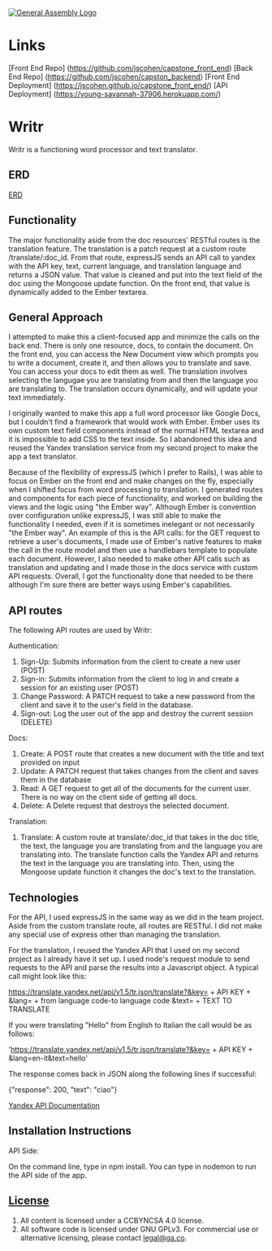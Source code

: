 [![General Assembly Logo](https://camo.githubusercontent.com/1a91b05b8f4d44b5bbfb83abac2b0996d8e26c92/687474703a2f2f692e696d6775722e636f6d2f6b6538555354712e706e67)](https://generalassemb.ly/education/web-development-immersive)

# Links

[Front End Repo] (https://github.com/jscohen/capstone_front_end)
[Back End Repo] (https://github.com/jscohen/capston_backend)
[Front End Deployment] (https://jscohen.github.io/capstone_front_end/)
[API Deployment] (https://young-savannah-37906.herokuapp.com/)
# Writr

Writr is a functioning word processor and text translator.

## ERD

[ERD](http://i.imgur.com/abwRZfl.jpg)

## Functionality

The major functionality aside from the doc resources' RESTful routes is the translation feature.  The translation is a patch request at a custom route /translate/:doc_id.  From that route, expressJS sends an API call to yandex with the API key, text, current language, and translation language and returns a JSON value.  That value is cleaned and put into the text field of the doc using the Mongoose update function.  On the front end, that value is dynamically added to the Ember textarea.

## General Approach
I attempted to make this a client-focused app and minimize the calls on the back end.  There is only one resource, docs, to contain the document.  On the front end, you can access the New Document view which prompts you to write a document, create it, and then allows you to translate and save.  You can access your docs to edit them as well.  The translation involves selecting the langugae you are translating from and then the language you are translating to.  The translation occurs dynamically, and will update your text immediately.

I originally wanted to make this app a full word processor like Google Docs, but I couldn't find a framework that would work with Ember.  Ember uses its own custom text field components instead of the normal HTML textarea and it is impossible to add CSS to the text inside.  So I abandoned this idea and reused the Yandex translation service from my second project to make the app a text translator.

Because of the flexibility of expressJS (which I prefer to Rails), I was able to focus on Ember on the front end and make changes on the fly, especially when I shifted focus from word processing to translation.  I generated routes and components for each piece of functionality, and worked on building the views and the logic using "the Ember way".  Although Ember is convention over configuration unlike expressJS, I was still able to make the functionality I needed, even if it is sometimes inelegant or not necessarily "the Ember way".  An example of this is the API calls: for the GET request to retrieve a user's documents, I made use of Ember's native features to make the call in the route model and then use a handlebars template to populate each document.  However, I also needed to make other API calls such as translation and updating and I made those in the docs service with custom API requests.  Overall, I got the functionality done that needed to be there although I'm sure there are better ways using Ember's capabilities.

## API routes

The following API routes are used by Writr:

Authentication:
1. Sign-Up: Submits information from the client to create a new user (POST)
2. Sign-in: Submits information from the client to log in and create a session for an existing user (POST)
3. Change Password: A PATCH request to take a new password from the client and save it to the user's field in the database.
4. Sign-out: Log the user out of the app and destroy the current session (DELETE)

Docs:
1. Create: A POST route that creates a new document with the title and text provided on input
2. Update: A PATCH request that takes changes from the client and saves them in the database
3. Read: A GET request to get all of the documents for the current user.  There is no way on the client side of getting all docs.
4. Delete: A Delete request that destroys the selected document.

Translation:
1. Translate: A custom route at translate/:doc_id that takes in the doc title, the text, the language you are translating from and the language you are translating into.  The translate function calls the Yandex API and returns the text in the language you are translating into.  Then, using the Mongoose update function it changes the doc's text to the translation.

## Technologies

For the API, I used expressJS in the same way as we did in the team project.  Aside from the custom translate route, all routes are RESTful.  I did not make any special use of express other than managing the translation.

For the translation, I reused the Yandex API that I used on my second project as I already have it set up.  I used node's request module to send requests to the API and parse the results into a Javascript object.  A typical call might look like this:

https://translate.yandex.net/api/v1.5/tr.json/translate?&key= + API KEY + &lang= + from language code-to language code &text= + TEXT TO TRANSLATE

If you were translating "Hello" from English to Italian the call would be as follows:

'https://translate.yandex.net/api/v1.5/tr.json/translate?&key= + API KEY + &lang=en-it&text=hello'

The response comes back in JSON along the following lines if successful:

{"response": 200, "text": "ciao"}

[Yandex API Documentation](https://tech.yandex.com/translate/doc/dg/concepts/About-docpage/)

## Installation Instructions

API Side:

On the command line, type in npm install.  You can type in nodemon to run the API side of the app.

## [License](LICENSE)

1.  All content is licensed under a CC­BY­NC­SA 4.0 license.
1.  All software code is licensed under GNU GPLv3. For commercial use or
    alternative licensing, please contact legal@ga.co.
